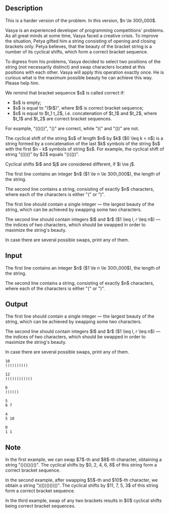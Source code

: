 ## Description

<div><p>This is a harder version of the problem. In this version, $n \le 300\,000$.</p><p>Vasya is an experienced developer of programming competitions' problems. As all great minds at some time, Vasya faced a creative crisis. To improve the situation, Petya gifted him a string consisting of opening and closing brackets only. Petya believes, that the beauty of the bracket string is a number of its cyclical shifts, which form a correct bracket sequence.</p><p>To digress from his problems, Vasya decided to select two positions of the string (<span class="tex-font-style-bf">not necessarily distinct</span>) and swap characters located at this positions with each other. Vasya will apply this operation exactly once. He is curious what is the maximum possible beauty he can achieve this way. Please help him.</p><p>We remind that bracket sequence $s$ is called correct if: </p><ul> <li> $s$ is empty; </li><li> $s$ is equal to "<span class="tex-font-style-tt">(</span>$t$<span class="tex-font-style-tt">)</span>", where $t$ is correct bracket sequence; </li><li> $s$ is equal to $t_1 t_2$, i.e. concatenation of $t_1$ and $t_2$, where $t_1$ and $t_2$ are correct bracket sequences. </li></ul><p>For example, "<span class="tex-font-style-tt">(()())</span>", "<span class="tex-font-style-tt">()</span>" are correct, while "<span class="tex-font-style-tt">)(</span>" and "<span class="tex-font-style-tt">())</span>" are not.</p><p>The cyclical shift of the string $s$ of length $n$ by $k$ ($0 \leq k &lt; n$) is a string formed by a concatenation of the last $k$ symbols of the string $s$ with the first $n - k$ symbols of string $s$. For example, the cyclical shift of string "<span class="tex-font-style-tt">(())()</span>" by $2$ equals "<span class="tex-font-style-tt">()(())</span>".</p><p>Cyclical shifts $i$ and $j$ are considered different, if $i \ne j$.</p></div><div class="input-specification"><p>The first line contains an integer $n$ ($1 \le n \le 300\,000$), the length of the string.</p><p>The second line contains a string, consisting of exactly $n$ characters, where each of the characters is either "<span class="tex-font-style-tt">(</span>" or "<span class="tex-font-style-tt">)</span>".</p></div><div class="output-specification"><p>The first line should contain a single integer&nbsp;— the largest beauty of the string, which can be achieved by swapping some two characters.</p><p>The second line should contain integers $l$ and $r$ ($1 \leq l, r \leq n$)&nbsp;— the indices of two characters, which should be swapped in order to maximize the string's beauty.</p><p>In case there are several possible swaps, print any of them.</p></div>

## Input

<p>The first line contains an integer $n$ ($1 \le n \le 300\,000$), the length of the string.</p><p>The second line contains a string, consisting of exactly $n$ characters, where each of the characters is either "<span class="tex-font-style-tt">(</span>" or "<span class="tex-font-style-tt">)</span>".</p>

## Output

<p>The first line should contain a single integer&nbsp;— the largest beauty of the string, which can be achieved by swapping some two characters.</p><p>The second line should contain integers $l$ and $r$ ($1 \leq l, r \leq n$)&nbsp;— the indices of two characters, which should be swapped in order to maximize the string's beauty.</p><p>In case there are several possible swaps, print any of them.</p>





```input1
10
()()())(()
```




```input2
12
)(()(()())()
```




```input3
6
)))(()
```




```output1
5
8 7
```




```output2
4
5 10
```




```output3
0
1 1
```



## Note

<p>In the first example, we can swap $7$-th and $8$-th character, obtaining a string "<span class="tex-font-style-tt">()()()()()</span>". The cyclical shifts by $0, 2, 4, 6, 8$ of this string form a correct bracket sequence.</p><p>In the second example, after swapping $5$-th and $10$-th character, we obtain a string "<span class="tex-font-style-tt">)(())()()(()</span>". The cyclical shifts by $11, 7, 5, 3$ of this string form a correct bracket sequence.</p><p>In the third example, swap of any two brackets results in $0$ cyclical shifts being correct bracket sequences. </p>
